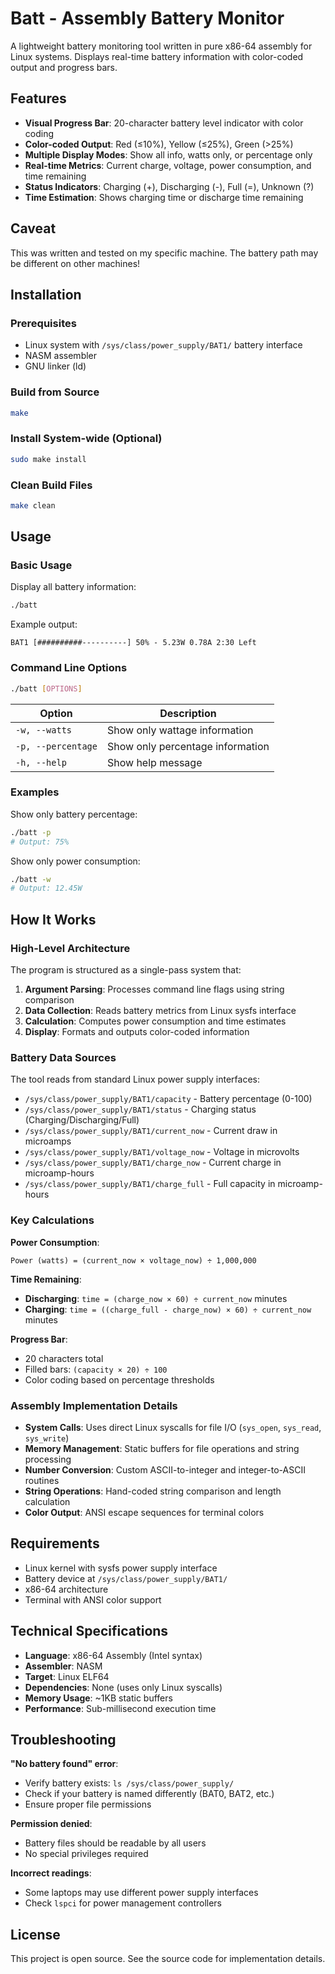# Batt - Assembly Battery Monitor

A lightweight battery monitoring tool written in pure x86-64 assembly for Linux systems. Displays real-time battery information with color-coded output and progress bars.

## Features

- **Visual Progress Bar**: 20-character battery level indicator with color coding
- **Color-coded Output**: Red (≤10%), Yellow (≤25%), Green (>25%)
- **Multiple Display Modes**: Show all info, watts only, or percentage only
- **Real-time Metrics**: Current charge, voltage, power consumption, and time remaining
- **Status Indicators**: Charging (+), Discharging (-), Full (=), Unknown (?)
- **Time Estimation**: Shows charging time or discharge time remaining

## Caveat

This was written and tested on my specific machine. The battery path may be different on other machines!

## Installation

### Prerequisites
- Linux system with `/sys/class/power_supply/BAT1/` battery interface
- NASM assembler
- GNU linker (ld)

### Build from Source
```bash
make
```

### Install System-wide (Optional)
```bash
sudo make install
```

### Clean Build Files
```bash
make clean
```

## Usage

### Basic Usage
Display all battery information:
```bash
./batt
```

Example output:
```
BAT1 [##########----------] 50% - 5.23W 0.78A 2:30 Left
```

### Command Line Options

```bash
./batt [OPTIONS]
```

| Option | Description |
|--------|-------------|
| `-w, --watts` | Show only wattage information |
| `-p, --percentage` | Show only percentage information |
| `-h, --help` | Show help message |

### Examples

Show only battery percentage:
```bash
./batt -p
# Output: 75%
```

Show only power consumption:
```bash
./batt -w
# Output: 12.45W
```

## How It Works

### High-Level Architecture

The program is structured as a single-pass system that:

1. **Argument Parsing**: Processes command line flags using string comparison
2. **Data Collection**: Reads battery metrics from Linux sysfs interface
3. **Calculation**: Computes power consumption and time estimates
4. **Display**: Formats and outputs color-coded information

### Battery Data Sources

The tool reads from standard Linux power supply interfaces:

- `/sys/class/power_supply/BAT1/capacity` - Battery percentage (0-100)
- `/sys/class/power_supply/BAT1/status` - Charging status (Charging/Discharging/Full)
- `/sys/class/power_supply/BAT1/current_now` - Current draw in microamps
- `/sys/class/power_supply/BAT1/voltage_now` - Voltage in microvolts
- `/sys/class/power_supply/BAT1/charge_now` - Current charge in microamp-hours
- `/sys/class/power_supply/BAT1/charge_full` - Full capacity in microamp-hours

### Key Calculations

**Power Consumption**:
```
Power (watts) = (current_now × voltage_now) ÷ 1,000,000
```

**Time Remaining**:
- **Discharging**: `time = (charge_now × 60) ÷ current_now` minutes
- **Charging**: `time = ((charge_full - charge_now) × 60) ÷ current_now` minutes

**Progress Bar**:
- 20 characters total
- Filled bars: `(capacity × 20) ÷ 100`
- Color coding based on percentage thresholds

### Assembly Implementation Details

- **System Calls**: Uses direct Linux syscalls for file I/O (`sys_open`, `sys_read`, `sys_write`)
- **Memory Management**: Static buffers for file operations and string processing
- **Number Conversion**: Custom ASCII-to-integer and integer-to-ASCII routines
- **String Operations**: Hand-coded string comparison and length calculation
- **Color Output**: ANSI escape sequences for terminal colors

## Requirements

- Linux kernel with sysfs power supply interface
- Battery device at `/sys/class/power_supply/BAT1/`
- x86-64 architecture
- Terminal with ANSI color support

## Technical Specifications

- **Language**: x86-64 Assembly (Intel syntax)
- **Assembler**: NASM
- **Target**: Linux ELF64
- **Dependencies**: None (uses only Linux syscalls)
- **Memory Usage**: ~1KB static buffers
- **Performance**: Sub-millisecond execution time

## Troubleshooting

**"No battery found" error**:
- Verify battery exists: `ls /sys/class/power_supply/`
- Check if your battery is named differently (BAT0, BAT2, etc.)
- Ensure proper file permissions

**Permission denied**:
- Battery files should be readable by all users
- No special privileges required

**Incorrect readings**:
- Some laptops may use different power supply interfaces
- Check `lspci` for power management controllers

## License

This project is open source. See the source code for implementation details.
